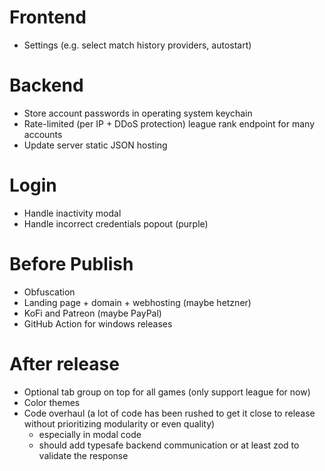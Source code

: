 # Frontend

- Settings (e.g. select match history providers, autostart)

# Backend

- Store account passwords in operating system keychain
- Rate-limited (per IP + DDoS protection) league rank endpoint for many accounts
- Update server static JSON hosting

# Login

- Handle inactivity modal
- Handle incorrect credentials popout (purple)

# Before Publish

- Obfuscation
- Landing page + domain + webhosting (maybe hetzner)
- KoFi and Patreon (maybe PayPal)
- GitHub Action for windows releases

# After release

- Optional tab group on top for all games (only support league for now)
- Color themes
- Code overhaul (a lot of code has been rushed to get it close to release without prioritizing modularity or even quality)
  - especially in modal code
  - should add typesafe backend communication or at least zod to validate the response
